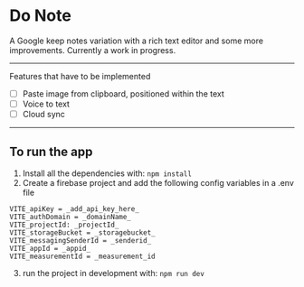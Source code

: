 # Do Note

A Google keep notes variation with a rich text editor and some more improvements. Currently a work in progress.

---

Features that have to be implemented

- [ ] Paste image from clipboard, positioned within the text
- [ ] Voice to text
- [ ] Cloud sync

---

## To run the app

1. Install all the dependencies with: `npm install`
2. Create a firebase project and add the following config variables in a .env file

```env
VITE_apiKey = _add_api_key_here_
VITE_authDomain = _domainName_
VITE_projectId: _projectId_
VITE_storageBucket = _storagebucket_
VITE_messagingSenderId = _senderid_
VITE_appId = _appid_
VITE_measurementId = _measurement_id
```

3. run the project in development with: `npm run dev`
